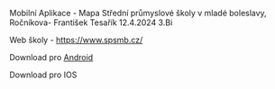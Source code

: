 Mobilní Aplikace - Mapa Střední průmyslové školy v mladé boleslavy, Ročníkova- František Tesařík 12.4.2024 3.Bi

Web školy - https://www.spsmb.cz/

Download pro [Android](https://expo.dev/accounts/gronnix/projects/cotokurvaje/builds/eb257d08-e5f6-4475-bc23-463d7d12f8f3)

Download pro IOS
